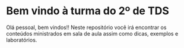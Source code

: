 # Bem vindo à turma do 2º de TDS

Olá pessoal, bem vindos!! Neste repositório você irá encontrar os conteúdos ministrados em sala de aula assim como dicas, exemplos e laboratórios. 
